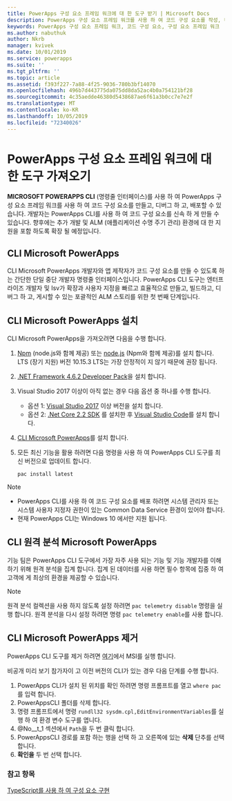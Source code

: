 ```yaml
---
title: PowerApps 구성 요소 프레임 워크에 대 한 도구 받기 | Microsoft Docs
description: PowerApps 구성 요소 프레임 워크를 사용 하 여 코드 구성 요소를 작성, 디버그 및 배포 하는 Microsoft PowerApps CLI를 가져옵니다.
keywords: PowerApps 구성 요소 프레임 워크, 코드 구성 요소, 구성 요소 프레임 워크
ms.author: nabuthuk
author: Nkrb
manager: kvivek
ms.date: 10/01/2019
ms.service: powerapps
ms.suite: ''
ms.tgt_pltfrm: ''
ms.topic: article
ms.assetid: f393f227-7a88-4f25-9036-780b3bf14070
ms.openlocfilehash: 496b7d443775da075dd8da52ac4b0a754121bf28
ms.sourcegitcommit: 4c35aedde46380d5438687ae6f61a3b0cc7e7e2f
ms.translationtype: MT
ms.contentlocale: ko-KR
ms.lasthandoff: 10/05/2019
ms.locfileid: "72340026"
---
```

# <a name="get-tooling-for-powerapps-component-framework"></a>PowerApps 구성 요소 프레임 워크에 대 한 도구 가져오기

**MICROSOFT POWERAPPS CLI** (명령줄 인터페이스)를 사용 하 여 PowerApps 구성 요소 프레임 워크를 사용 하 여 코드 구성 요소를 만들고, 디버그 하 고, 배포할 수 있습니다. 개발자는 PowerApps CLI를 사용 하 여 코드 구성 요소를 신속 하 게 만들 수 있습니다. 향후에는 추가 개발 및 ALM (애플리케이션 수명 주기 관리) 환경에 대 한 지원을 포함 하도록 확장 될 예정입니다. 

## <a name="what-is-microsoft-powerapps-cli"></a>CLI Microsoft PowerApps 

CLI Microsoft PowerApps 개발자와 앱 제작자가 코드 구성 요소를 만들 수 있도록 하는 간단한 단일 중단 개발자 명령줄 인터페이스입니다. PowerApps CLI 도구는 엔터프라이즈 개발자 및 Isv가 확장과 사용자 지정을 빠르고 효율적으로 만들고, 빌드하고, 디버그 하 고, 게시할 수 있는 포괄적인 ALM 스토리를 위한 첫 번째 단계입니다.  

## <a name="install-microsoft-powerapps-cli"></a>CLI Microsoft PowerApps 설치

CLI Microsoft PowerApps을 가져오려면 다음을 수행 합니다.

1. [Npm](https://www.npmjs.com/get-npm) (node.js와 함께 제공) 또는 [node.js](https://nodejs.org/en/) (Npm와 함께 제공)를 설치 합니다. LTS (장기 지원) 버전 10.15.3 LTS는 가장 안정적이 지 않기 때문에 권장 됩니다.

1. [.NET Framework 4.6.2 Developer Pack](https://dotnet.microsoft.com/download/dotnet-framework/net462)을 설치 합니다. 

1. Visual Studio 2017 이상이 아직 없는 경우 다음 옵션 중 하나를 수행 합니다.
   - 옵션 1: [Visual Studio 2017](https://docs.microsoft.com/visualstudio/install/install-visual-studio?view=vs-2017) 이상 버전을 설치 합니다.
   - 옵션 2: [.Net Core 2.2 SDK](https://dotnet.microsoft.com/download/dotnet-core/2.2) 를 설치한 후 [Visual Studio Code](https://code.visualstudio.com/Download)를 설치 합니다.

1. [CLI Microsoft PowerApps](https://aka.ms/PowerAppsCLI)를 설치 합니다.
1. 모든 최신 기능을 활용 하려면 다음 명령을 사용 하 여 PowerApps CLI 도구를 최신 버전으로 업데이트 합니다.

    ```CLI
    pac install latest
    ```

> [!NOTE]
> - PowerApps CLI를 사용 하 여 코드 구성 요소를 배포 하려면 시스템 관리자 또는 시스템 사용자 지정자 권한이 있는 Common Data Service 환경이 있어야 합니다.
> - 현재 PowerApps CLI는 Windows 10 에서만 지원 됩니다.

## <a name="microsoft-powerapps-cli-telemetry"></a>CLI 원격 분석 Microsoft PowerApps

기능 팀은 PowerApps CLI 도구에서 가장 자주 사용 되는 기능 및 기능 개발자를 이해 하기 위해 원격 분석을 집계 합니다. 집계 된 데이터를 사용 하면 필수 항목에 집중 하 여 고객에 게 최상의 환경을 제공할 수 있습니다.

> [!NOTE]
> 원격 분석 컬렉션을 사용 하지 않도록 설정 하려면 `pac telemetry disable` 명령을 실행 합니다. 원격 분석을 다시 설정 하려면 명령 `pac telemetry enable`를 사용 합니다.


## <a name="uninstall-microsoft-powerapps-cli"></a>CLI Microsoft PowerApps 제거

PowerApps CLI 도구를 제거 하려면 [여기](https://aka.ms/PowerAppsCLI)에서 MSI를 실행 합니다. 

비공개 미리 보기 참가자이 고 이전 버전의 CLI가 있는 경우 다음 단계를 수행 합니다.

1. PowerApps CLI가 설치 된 위치를 확인 하려면 명령 프롬프트를 열고 `where pac`를 입력 합니다.
1. PowerAppsCLI 폴더를 삭제 합니다.
1. 명령 프롬프트에서 명령 `rundll32 sysdm.cpl,EditEnvironmentVariables`를 실행 하 여 환경 변수 도구를 엽니다.
1. @No__t_1 섹션에서 `Path`을 두 번 클릭 합니다.
1. PowerAppsCLI 경로를 포함 하는 행을 선택 하 고 오른쪽에 있는 **삭제** 단추를 선택 합니다.
1. **확인을** 두 번 선택 합니다.

### <a name="see-also"></a>참고 항목

[TypeScript를 사용 하 여 구성 요소 구현](implementing-controls-using-typescript.md)<br/>
